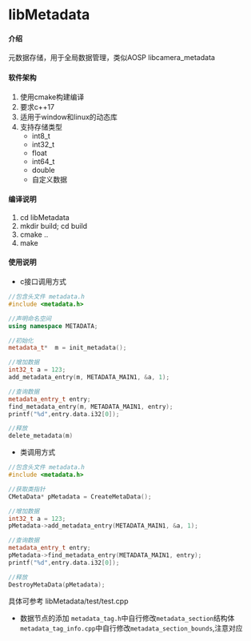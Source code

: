# libMetadata

#### 介绍
元数据存储，用于全局数据管理，类似AOSP  libcamera_metadata

#### 软件架构
1. 使用cmake构建编译
2. 要求c++17
3. 适用于window和linux的动态库
4. 支持存储类型
    - int8_t
    - int32_t
    - float
    - int64_t
    - double
    - 自定义数据

#### 编译说明

1. cd libMetadata
2. mkdir build; cd build
3. cmake ..
4. make 

#### 使用说明

- c接口调用方式
```c++
//包含头文件 metadata.h
#include <metadata.h>

//声明命名空间
using namespace METADATA;

//初始化
metadata_t*  m = init_metadata();

//增加数据
int32_t a = 123;
add_metadata_entry(m, METADATA_MAIN1, &a, 1);

//查询数据
metadata_entry_t entry;
find_metadata_entry(m, METADATA_MAIN1, entry);
printf("%d",entry.data.i32[0]);

//释放
delete_metadata(m)
```

- 类调用方式
```c++
//包含头文件 metadata.h
#include <metadata.h>

//获取类指针
CMetaData* pMetadata = CreateMetaData();

//增加数据
int32_t a = 123;
pMetadata->add_metadata_entry(METADATA_MAIN1, &a, 1);

//查询数据
metadata_entry_t entry;
pMetadata->find_metadata_entry(METADATA_MAIN1, entry);
printf("%d",entry.data.i32[0]);

//释放
DestroyMetaData(pMetadata);
```

具体可参考 libMetadata/test/test.cpp

- 数据节点的添加
`metadata_tag.h`中自行修改`metadata_section`结构体
`metadata_tag_info.cpp`中自行修改`metadata_section_bounds`,注意对应